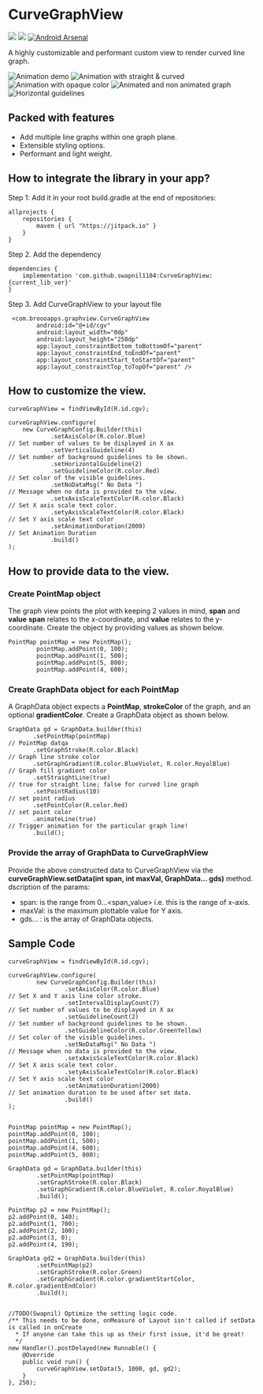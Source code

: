 # CurveGraphView

[![](https://jitpack.io/v/swapnil1104/CurveGraphView.svg)](https://jitpack.io/#swapnil1104/CurveGraphView)
[![](https://jitpack.io/v/swapnil1104/CurveGraphView/month.svg)](https://jitpack.io/#swapnil1104/CurveGraphView)
[![Android Arsenal](https://img.shields.io/badge/Android%20Arsenal-CurveGraphView-brightgreen.svg?style=flat)](https://android-arsenal.com/details/1/8037)

A highly customizable and performant custom view to render curved line graph.

![Animation demo](documentation/images/animation_demo.gif)
![Animation with straight & curved](documentation/images/straight_curved_demo.gif)
![Animation with opaque color](documentation/images/animation_demo2.gif)
![Animated and non animated graph](documentation/images/static_dynamic_graph_demo.gif)
![Horizontal guidelines](documentation/images/horizontal_guidelines.png)

## Packed with features
- Add multiple line graphs within one graph plane.
- Extensible styling options.
- Performant and light weight.

## How to integrate the library in your app?
Step 1: Add it in your root build.gradle at the end of repositories:

```
allprojects {
    repositories {
        maven { url "https://jitpack.io" }
    }
}
```
Step 2. Add the dependency

```
dependencies {
    implementation 'com.github.swapnil1104:CurveGraphView:{current_lib_ver}'
}
```
Step 3. Add CurveGraphView to your layout file

```
 <com.broooapps.graphview.CurveGraphView
        android:id="@+id/cgv"
        android:layout_width="0dp"
        android:layout_height="250dp"
        app:layout_constraintBottom_toBottomOf="parent"
        app:layout_constraintEnd_toEndOf="parent"
        app:layout_constraintStart_toStartOf="parent"
        app:layout_constraintTop_toTopOf="parent" />
```

## How to customize the view.

```
curveGraphView = findViewById(R.id.cgv);

curveGraphView.configure(
    new CurveGraphConfig.Builder(this)
            .setAxisColor(R.color.Blue)                                             // Set number of values to be displayed in X ax
            .setVerticalGuideline(4)                                                // Set number of background guidelines to be shown.
            .setHorizontalGuideline(2)
            .setGuidelineColor(R.color.Red)                                         // Set color of the visible guidelines.
            .setNoDataMsg(" No Data ")                                              // Message when no data is provided to the view.
            .setxAxisScaleTextColor(R.color.Black)                                  // Set X axis scale text color.
            .setyAxisScaleTextColor(R.color.Black)                                  // Set Y axis scale text color
            .setAnimationDuration(2000)                                             // Set Animation Duration
            .build()
);
```
## How to provide data to the view.
### Create PointMap object

The graph view points the plot with keeping 2 values in mind, **span** and **value**
**span** relates to the x-coordinate, and **value** relates to the y-coordinate.
Create the object by providing values as shown below.
```
PointMap pointMap = new PointMap();
        pointMap.addPoint(0, 100);
        pointMap.addPoint(1, 500);
        pointMap.addPoint(5, 800);
        pointMap.addPoint(4, 600);

```

### Create GraphData object for each PointMap

A GraphData object expects a **PointMap**, **strokeColor** of the graph, and an optional **gradientColor**.
Create a GraphData object as shown below.
```
GraphData gd = GraphData.builder(this)
       .setPointMap(pointMap)                                                   // PointMap datqa
       .setGraphStroke(R.color.Black)                                           // Graph line stroke color
       .setGraphGradient(R.color.BlueViolet, R.color.RoyalBlue)                 // Graph fill gradient color
       .setStraightLine(true)                                                   // true for straight line; false for curved line graph
       .setPointRadius(10)                                                      // set point radius
       .setPointColor(R.color.Red)                                              // set point color
       .animateLine(true)                                                       // Trigger animation for the particular graph line!
       .build();
```

### Provide the array of GraphData to CurveGraphView
Provide the above constructed data to CurveGraphView via the **curveGraphView.setData(int span, int maxVal, GraphData... gds)** method.
dscription of the params:
- span: is the range from 0...<span_value> i.e. this is the range of x-axis.
- maxVal: is the maximum plottable value for Y axis.
- gds... : is the array of GraphData objects.


## Sample Code
```
curveGraphView = findViewById(R.id.cgv);

curveGraphView.configure(
        new CurveGraphConfig.Builder(this)
                .setAxisColor(R.color.Blue)                                             // Set X and Y axis line color stroke.
                .setIntervalDisplayCount(7)                                             // Set number of values to be displayed in X ax
                .setGuidelineCount(2)                                                   // Set number of background guidelines to be shown.
                .setGuidelineColor(R.color.GreenYellow)                                 // Set color of the visible guidelines.
                .setNoDataMsg(" No Data ")                                              // Message when no data is provided to the view.
                .setxAxisScaleTextColor(R.color.Black)                                  // Set X axis scale text color.
                .setyAxisScaleTextColor(R.color.Black)                                  // Set Y axis scale text color
                .setAnimationDuration(2000)                                             // Set animation duration to be used after set data.
                .build()
);


PointMap pointMap = new PointMap();
pointMap.addPoint(0, 100);
pointMap.addPoint(1, 500);
pointMap.addPoint(4, 600);
pointMap.addPoint(5, 800);

GraphData gd = GraphData.builder(this)
        .setPointMap(pointMap)
        .setGraphStroke(R.color.Black)
        .setGraphGradient(R.color.BlueViolet, R.color.RoyalBlue)
        .build();

PointMap p2 = new PointMap();
p2.addPoint(0, 140);
p2.addPoint(1, 700);
p2.addPoint(2, 100);
p2.addPoint(3, 0);
p2.addPoint(4, 190);

GraphData gd2 = GraphData.builder(this)
        .setPointMap(p2)
        .setGraphStroke(R.color.Green)
        .setGraphGradient(R.color.gradientStartColor, R.color.gradientEndColor)
        .build();


//TODO(Swapnil) Optimize the setting logic code.
/** This needs to be done, onMeasure of Layout isn't called if setData is called in onCreate 
  * If anyone can take this up as their first issue, it'd be great!
  */
new Handler().postDelayed(new Runnable() {
    @Override
    public void run() {
        curveGraphView.setData(5, 1000, gd, gd2);
    }
}, 250);
```

